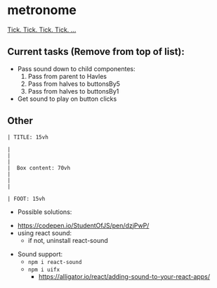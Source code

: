 # metronome

[Tick. Tick. Tick. Tick. ...](https://meganpaffrath.github.io/metronome/)


## Current tasks (Remove from top of list):
* Pass sound down to child componentes:
  1. Pass from parent to Havles
  2. Pass from halves to buttonsBy5
  3. Pass from halves to buttonsBy1
* Get sound to play on button clicks


## Other


```
| TITLE: 15vh

|
|
|
|  Box content: 70vh
|
|
|

| FOOT: 15vh
```

* Possible solutions:
- https://codepen.io/StudentOfJS/pen/dzjPwP/
- using react sound:
  * if not, uninstall react-sound

* Sound support:
  * `npm i react-sound`
  * `npm i uifx`
    * https://alligator.io/react/adding-sound-to-your-react-apps/
